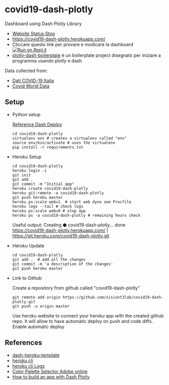 # covid19-dash-plotly

Dashboard using Dash Plotly Library

* [Website Status Stop](https://covid19-dash-plotly.herokuapp.com/)
* https://covid19-dash-plotly.herokuapp.com/
* Cliccare questo link per provare e modicare la dashboard 
[![Run on Repl.it](https://repl.it/badge/github/visiont3lab/covid19-dash-plotly)](https://repl.it/github/visiont3lab/covid19-dash-plotly)
* [plotly-dash-boilerplate](https://github.com/visiont3lab/plotly-dash-boilerplate) è un boilerplate project disegnato per iniziare a programma usando plotly e dash


Data collected from:

* [Dati COVID-19 Italia](https://github.com/pcm-dpc/COVID-19)
* [Covid World Data](https://github.com/open-covid-19/data)

## Setup

*   Python setup

    [Reference Dash Deploy](https://dash.plotly.com/deployment)
    
    ```
    cd covid19-dash-plotly
    virtualenv env # creates a virtualenv called "env"
    source env/bin/activate # uses the virtualenv
    pip install -r requirements.txt
    ```

* Heroku Setup
    
    ```
    cd covid19-dash-plotly
    heroku login -i 
    git init
    git add .
    git commit -m "Initial app"
    heroku create covid19-dash-plotly
    heroku git:remote -a covid19-dash-plotly
    git push heroku master
    heroku ps:scale web=1  # start web dyno see Procfile
    heroku logs --tail # check logs
    heroku ps:scale web=0 # stop app
    heroku ps -a covid19-dash-plotly # remaining hours check

    ```

    Useful output:
    Creating ⬢ covid19-dash-plotly... done  
    https://covid19-dash-plotly.herokuapp.com/ | https://git.heroku.com/covid19-dash-plotly.git

* Heroku Update

    ```
    cd covid19-dash-plotly
    git add .  # add all the changes
    git commit -m 'a description of the changes'
    git push heroku master
    ```

* Link to Github
    
    Create a repository from github called "covid19-dash-plotly"
    
    ```
    git remote add origin https://github.com/visiont3lab/covid19-dash-plotly.git
    git push -u origin master
    ```
    
    Use heroku website to connect your heroku app with the created github repo. It will allow to have automatic deploy on push and code diffs.
    Enable automatic deploy

## References

* [dash-heroku-template](https://github.com/plotly/dash-heroku-template)
* [heroku cli](https://devcenter.heroku.com/articles/heroku-cli)
* [heroku cli Logs](https://devcenter.heroku.com/articles/logging#view-logs)
* [Color Palette Selector Adobe online ](https://coolors.co/1c5253-388659-00ce7f-33658a-86bbd8)
* [How to build an app with Dash Plotly](https://www.statworx.com/de/blog/how-to-build-a-dashboard-in-python-plotly-dash-step-by-step-tutorial/)
